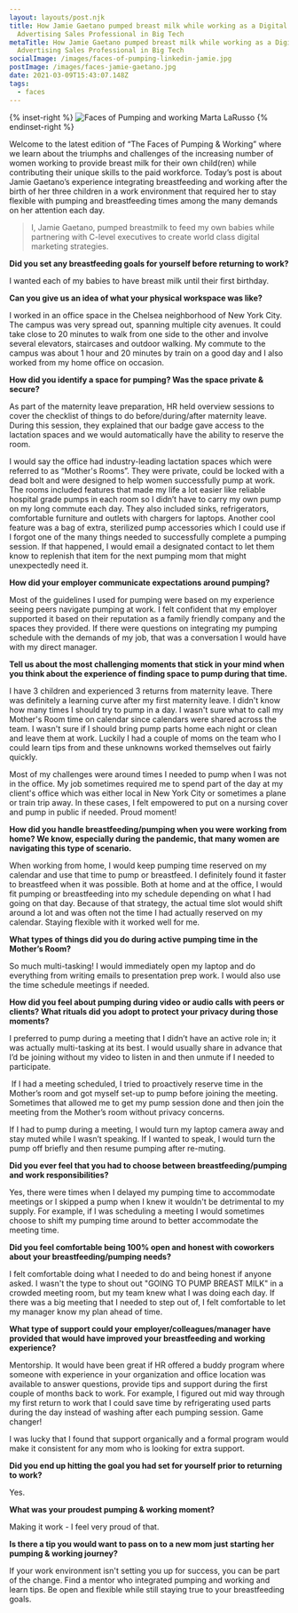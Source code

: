 ```yaml
---
layout: layouts/post.njk
title: How Jamie Gaetano pumped breast milk while working as a Digital
  Advertising Sales Professional in Big Tech
metaTitle: How Jamie Gaetano pumped breast milk while working as a Digital
  Advertising Sales Professional in Big Tech
socialImage: /images/faces-of-pumping-linkedin-jamie.jpg
postImage: /images/faces-jamie-gaetano.jpg
date: 2021-03-09T15:43:07.148Z
tags:
  - faces
---
```

{% inset-right %}
![Faces of Pumping and working Marta LaRusso](/images/faces-jamie-gaetano.jpg)
{% endinset-right %}

Welcome to the latest edition of “The Faces of Pumping & Working” where we learn about the triumphs and challenges of the increasing number of women working to provide breast milk for their own child(ren) while contributing their unique skills to the paid workforce. Today’s post is about Jamie Gaetano’s experience integrating breastfeeding and working after the birth of her three children in a work environment that required her to stay flexible with pumping and breastfeeding times among the many demands on her attention each day. 

> I, Jamie Gaetano, pumped breastmilk to feed my own babies while partnering with C-level executives to create world class digital marketing strategies.

**Did you set any breastfeeding goals for yourself before returning to work?**

I wanted each of my babies to have breast milk until their first birthday.

**Can you give us an idea of what your physical workspace was like?**

I worked in an office space in the Chelsea neighborhood of New York City. The campus was very spread out, spanning multiple city avenues. It could take close to 20 minutes to walk from one side to the other and involve several elevators, staircases and outdoor walking. My commute to the campus was about 1 hour and 20 minutes by train on a good day and I also worked from my home office on occasion.   

**How did you identify a space for pumping? Was the space private & secure?**

As part of the maternity leave preparation, HR held overview sessions to cover the checklist of things to do before/during/after maternity leave. During this session, they explained that our badge gave access to the lactation spaces and we would automatically have the ability to reserve the room. 

I would say the office had industry-leading lactation spaces which were referred to as “Mother's Rooms”. They were private, could be locked with a dead bolt and were designed to help women successfully pump at work. The rooms included features that made my life a lot easier like reliable hospital grade pumps in each room so I didn’t have to carry my own pump on my long commute each day. They also included sinks, refrigerators, comfortable furniture and outlets with chargers for laptops. Another cool feature was a bag of extra, sterilized pump accessories which I could use if I forgot one of the many things needed to successfully complete a pumping session. If that happened, I would email a designated contact to let them know to replenish that item for the next pumping mom that might unexpectedly need it.  

**How did your employer communicate expectations around pumping?**

Most of the guidelines I used for pumping were based on my experience seeing peers navigate pumping at work. I felt confident that my employer supported it based on their reputation as a family friendly company and the spaces they provided. If there were questions on integrating my pumping schedule with the demands of my job, that was a conversation I would have with my direct manager.  

**Tell us about the most challenging moments that stick in your mind when you think about the experience of finding space to pump during that time.**

I have 3 children and experienced 3 returns from maternity leave. There was definitely a learning curve after my first maternity leave. I didn't know how many times I should try to pump in a day. I wasn't sure what to call my Mother's Room time on calendar since calendars were shared across the team. I wasn't sure if I should bring pump parts home each night or clean and leave them at work. Luckily I had a couple of moms on the team who I could learn tips from and these unknowns worked themselves out fairly quickly.

Most of my challenges were around times I needed to pump when I was not in the office. My job sometimes required me to spend part of the day at my client's office which was either local in New York City or sometimes a plane or train trip away. In these cases, I felt empowered to put on a nursing cover and pump in public if needed. Proud moment!

**How did you handle breastfeeding/pumping when you were working from home? We know, especially during the pandemic, that many women are navigating this type of scenario.** 

When working from home, I would keep pumping time reserved on my calendar and use that time to pump or breastfeed. I definitely found it faster to breastfeed when it was possible. Both at home and at the office, I would fit pumping or breastfeeding into my schedule depending on what I had going on that day. Because of that strategy, the actual time slot would shift around a lot and was often not the time I had actually reserved on my calendar. Staying flexible with it worked well for me. 

**What types of things did you do during active pumping time in the Mother’s Room?** 

So much multi-tasking! I would immediately open my laptop and do everything from writing emails to presentation prep work. I would also use the time schedule meetings if needed.

**How did you feel about pumping during video or audio calls with peers or clients? What rituals did you adopt to protect your privacy during those moments?**

I preferred to pump during a meeting that I didn’t have an active role in; it was actually multi-tasking at its best. I would usually share in advance that I’d be joining without my video to listen in and then unmute if I needed to participate.

 If I had a meeting scheduled, I tried to proactively reserve time in the Mother’s room and got myself set-up to pump before joining the meeting. Sometimes that allowed me to get my pump session done and then join the meeting from the Mother’s room without privacy concerns. 

If I had to pump during a meeting, I would turn my laptop camera away and stay muted while I wasn’t speaking. If I wanted to speak, I would turn the pump off briefly and then resume pumping after re-muting.

**Did you ever feel that you had to choose between breastfeeding/pumping and work responsibilities?** 

Yes, there were times when I delayed my pumping time to accommodate meetings or I skipped a pump when I knew it wouldn't be detrimental to my supply. For example, if I was scheduling a meeting I would sometimes choose to shift my pumping time around to better accommodate the meeting time.

**Did you feel comfortable being 100% open and honest with coworkers about your breastfeeding/pumping needs?**

I felt comfortable doing what I needed to do and being honest if anyone asked. I wasn't the type to shout out "GOING TO PUMP BREAST MILK" in a crowded meeting room, but my team knew what I was doing each day. If there was a big meeting that I needed to step out of, I felt comfortable to let my manager know my plan ahead of time.

**What type of support could your employer/colleagues/manager have provided that would have improved your breastfeeding and working experience?**

Mentorship. It would have been great if HR offered a buddy program where someone with experience in your organization and office location was available to answer questions, provide tips and support during the first couple of months back to work. For example, I figured out mid way through my first return to work that I could save time by refrigerating used parts during the day instead of washing after each pumping session. Game changer!

I was lucky that I found that support organically and a formal program would make it consistent for any mom who is looking for extra support.

**Did you end up hitting the goal you had set for yourself prior to returning to work?** 

Yes. 

**What was your proudest pumping & working moment?** 

Making it work - I feel very proud of that.

**Is there a tip you would want to pass on to a new mom just starting her pumping & working journey?**

If your work environment isn't setting you up for success, you can be part of the change. Find a mentor who integrated pumping and working and learn tips. Be open and flexible while still staying true to your breastfeeding goals.